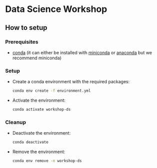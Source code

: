 # Data Science Workshop

## How to setup

### Prerequisites

- [conda](https://conda.io/projects/conda/en/latest/user-guide/install/index.html) (it can either be installed with [miniconda](https://docs.conda.io/en/latest/miniconda.html) or [anaconda](https://www.anaconda.com/download#downloads) but we recommend miniconda)

### Setup
- Create a conda environment with the required packages:
    ```bash
    conda env create -f environment.yml
    ```

- Activate the environment:
    ```bash
    conda activate workshop-ds
    ```

### Cleanup
- Deactivate the environment:
    ```bash
    conda deactivate
    ```
- Remove the environment:
    ```bash
    conda env remove -n workshop-ds
    ```


